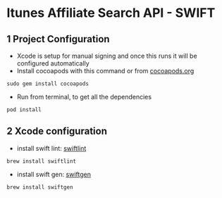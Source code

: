 # Itunes Affiliate Search API - SWIFT

## 1 Project Configuration

- Xcode is setup for manual signing and once this runs it will be configured automatically
- Install cocoapods with this command or from [cocoapods.org](https://cocoapods.org)
```
sudo gem install cocoapods
```

- Run from terminal, to get all the dependencies
```
pod install
```

## 2 Xcode configuration

- install swift lint: [swiftlint](https://github.com/realm/SwiftLint)
```
brew install swiftlint
```

- install swift gen: [swiftgen](https://github.com/SwiftGen/SwiftGen)
```
brew install swiftgen
```
